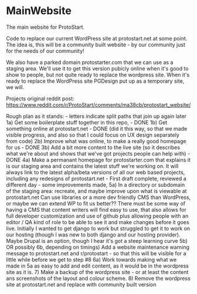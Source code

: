 # MainWebsite
The main website for ProtoStart.

Code to replace our current WordPress site at protostart.net at some point. 
The idea is, this will be a community built website - by our community just for the needs of our community!

We also have a parked domain protostarter.com that we can use as a staging area. We'll use it to get this version pubicly online when it's good to show to people, but not quite ready to replace the wordpress site. When it's ready to replace the WordPress site PGDesign put up as a temporary site, we will. 

Projects original reddit post: https://www.reddit.com/r/ProtoStart/comments/ma38cb/protostart_website/

Rough plan as it stands: - letters indicate split paths that join up again later
1a) Get some boilerplate stuff together in this repo, - DONE
1b) Get something online at protostart.net - DONE (did it this way, so that we made visible progress, and also so that I could focus on UX design separately from code)
2b) Improve what was online, to make a really good homepage for us - DONE
3b) Add a bit more content to the live site (so it describes what we're about and shows that we've got projects people can help with) - DONE
4a) Make a permanant homepage for protostarter.com that explains it is our staging area and contains the latest stuff we're working on. It will always link to the latest alpha/beta versions of all our web based projects, including any redesigns of protostart.net - First draft complete, reviewed a different day - some improvements made, 
5a) In a directory or subdomain of the staging area: recreate, and maybe improve upon what is viewable at protostart.net Can use libraries or a more dev friendly CMS than WordPress, or maybe we can extend WP to fit us better?? There must be some way of having a CMS that content writers will find easy to use, that also allows for full developer customization and use of github plus allowing people with an editor / QA kind of role to be able to see it and make changes before it goes live. Initially I wanted to get django to work but struggled to get it to work on our hosting (though I was new to both django and our hosting provider). Maybe Drupal is an option, though I hear it's got a steep learning curve
5b) OR possibly 6b, depending on timings) Add a website maintenance warning message to protostart.net and r/protostart - so that this will be visible for a little while before we get to step #8
6a) Work towards making what we made in 5a as easy to add and edit content, as it would be in the wordpress site as it is.
7) Make a backup of the wordpress site - or at least the content ans screenshots of the layout and colour scheme.
8) Remove the wordpress site at protostart.net and replace with community built version
